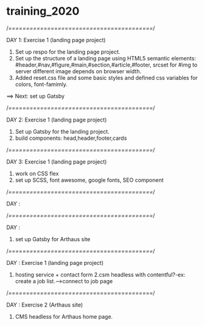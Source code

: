 # training_2020

/_=========================================_/

DAY 1: Exercise 1 (landing page project)

1.  Set up respo for the landing page project.
2.  Set up the structure of a landing page using HTML5 semantic elements: #header,#nav,#figure,#main,#section,#article,#footer, srcset for #img to server different image depends on browser width.
3.  Added reset.css file and some basic styles and defined css variables for colors, font-famimly.

==> Next: set up Gatsby

/_=========================================_/

DAY 2: Exercise 1 (landing page project)

1. Set up Gatsby for the landing project.
2. build components: head,header,footer,cards

/_=========================================_/

DAY 3: Exercise 1 (landing page project)

1. work on CSS flex
2. set up SCSS, font awesome, google fonts, SEO component

/_=========================================_/

DAY : 



/_=========================================_/

DAY : 

1. set up Gatsby for Arthaus site

/_=========================================_/

DAY : Exercise 1 (landing page project)

1. hosting service + contact form
   2.csm headless with contentful?-ex: create a job list.-->connect to job page

/_=========================================_/

DAY : Exercise 2 (Arthaus site)

1. CMS headless for Arthaus home page.
